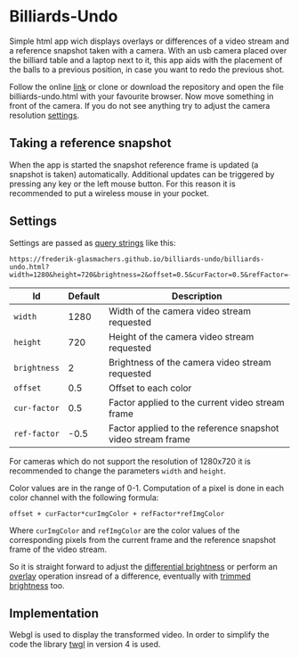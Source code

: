 # Billiards-Undo

Simple html app wich displays overlays or differences of a video stream and a reference snapshot taken with a camera.
With an usb camera placed over the billiard table and a laptop next to it, this app aids with the placement of the balls to a previous position, in case you want to redo the previous shot.

Follow the online [link](https://frederik-glasmachers.github.io/billiards-undo/billiards-undo.html?offset=0.5&curFactor=0.5&refFactor=-0.5) or clone or download the repository and open the file billiards-undo.html with your favourite browser. Now move something in front of the camera. If you do not see anything try to adjust the camera resolution [settings](#settings).

## Taking a reference snapshot

When the app is started the snapshot reference frame is updated (a snapshot is taken) automatically.
Additional updates can be triggered by pressing any key or the left mouse button.
For this reason it is recommended to put a wireless mouse in your pocket.

## Settings

Settings are passed as [query strings](https://en.wikipedia.org/wiki/Query_string) like this:

    https://frederik-glasmachers.github.io/billiards-undo/billiards-undo.html?width=1280&height=720&brightness=2&offset=0.5&curFactor=0.5&refFactor=-0.5

| Id           | Default | Description                                                 |
| ------------ | ------- | ----------------------------------------------------------- |
| `width`      | 1280    | Width of the camera video stream requested                  |
| `height`     | 720     | Height of the camera video stream requested                 |
| `brightness` | 2       | Brightness of the camera video stream requested             |
| `offset`     | 0.5     | Offset to each color                                        |
| `cur-factor`  | 0.5     | Factor applied to the current video stream frame            |
| `ref-factor`  | -0.5    | Factor applied to the reference snapshot video stream frame |

For cameras which do not support the resolution of 1280x720 it is recommended to change the parameters `width` and `height`.

Color values are in the range of 0-1. Computation of a pixel is done in each color channel with the following formula:

    offset + curFactor*curImgColor + refFactor*refImgColor

Where `curImgColor` and `refImgColor` are the color values of the corresponding pixels from the current frame and the reference snapshot frame of the video stream.

So it is straight forward to adjust the [differential brightness](https://frederik-glasmachers.github.io/billiards-undo/billiards-undo.html?curFactor=1&refFactor=-1) or perform an [overlay](https://frederik-glasmachers.github.io/billiards-undo/billiards-undo.html?offset=0&curFactor=0.5&refFactor=0.5) operation insread of a difference, eventually with [trimmed brightness](https://frederik-glasmachers.github.io/billiards-undo/billiards-undo.html?offset=0&curFactor=1&refFactor=1) too.

## Implementation

Webgl is used to display the transformed video.
In order to simplify the code the library [twgl](https://twgljs.org/) in version 4 is used.
